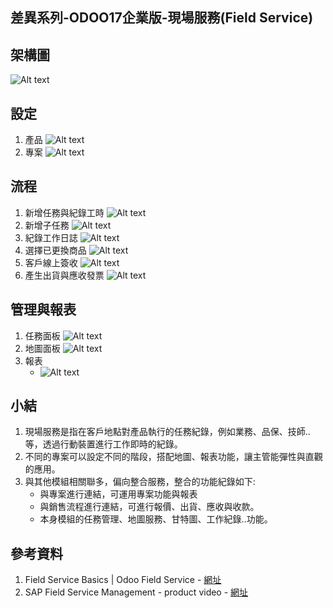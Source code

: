 ## 差異系列-ODOO17企業版-現場服務(Field Service)

## 架構圖
![Alt text](https://github.com/ksharry/2024-ODOO17-Enterprise-Plan/blob/main/pic/F171801.png?raw=true)

## 設定
1.  產品
![Alt text](https://github.com/ksharry/2024-ODOO17-Enterprise-Plan/blob/main/pic/F171802.png?raw=true)
2.  專案
![Alt text](https://github.com/ksharry/2024-ODOO17-Enterprise-Plan/blob/main/pic/F171803.png?raw=true)

## 流程
1. 新增任務與紀錄工時
![Alt text](https://github.com/ksharry/2024-ODOO17-Enterprise-Plan/blob/main/pic/F171804.png?raw=true)
2. 新增子任務
![Alt text](https://github.com/ksharry/2024-ODOO17-Enterprise-Plan/blob/main/pic/F171805.png?raw=true)
3. 紀錄工作日誌
![Alt text](https://github.com/ksharry/2024-ODOO17-Enterprise-Plan/blob/main/pic/F171806.png?raw=true)
4. 選擇已更換商品
![Alt text](https://github.com/ksharry/2024-ODOO17-Enterprise-Plan/blob/main/pic/F171807.png?raw=true)
5. 客戶線上簽收
![Alt text](https://github.com/ksharry/2024-ODOO17-Enterprise-Plan/blob/main/pic/F171808.png?raw=true)
6. 產生出貨與應收發票
![Alt text](https://github.com/ksharry/2024-ODOO17-Enterprise-Plan/blob/main/pic/F171809.png?raw=true)

## 管理與報表
1. 任務面板
![Alt text](https://github.com/ksharry/2024-ODOO17-Enterprise-Plan/blob/main/pic/F171810.png?raw=true)
2. 地圖面板
![Alt text](https://github.com/ksharry/2024-ODOO17-Enterprise-Plan/blob/main/pic/F171811.png?raw=true)
3. 報表
   + ![Alt text](https://github.com/ksharry/2024-ODOO17-Enterprise-Plan/blob/main/pic/F171812.png?raw=true)

## 小結
1. 現場服務是指在客戶地點對產品執行的任務紀錄，例如業務、品保、技師..等，透過行動裝置進行工作即時的紀錄。
2. 不同的專案可以設定不同的階段，搭配地圖、報表功能，讓主管能彈性與直觀的應用。
3. 與其他模組相關聯多，偏向整合服務，整合的功能紀錄如下:
   + 與專案進行連結，可運用專案功能與報表
   + 與銷售流程進行連結，可進行報價、出貨、應收與收款。
   + 本身模組的任務管理、地圖服務、甘特圖、工作紀錄..功能。

## 參考資料
1. Field Service Basics | Odoo Field Service - [網址](https://www.youtube.com/watch?v=4A7895Uq6FA)
2. SAP Field Service Management - product video - [網址](https://www.youtube.com/watch?v=rrpXL0033n8)

